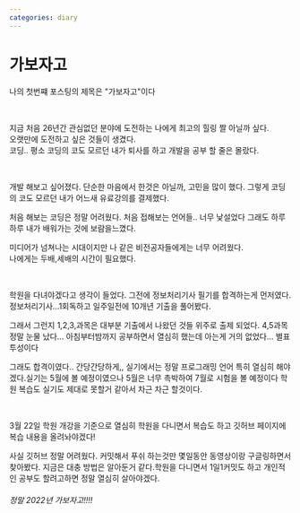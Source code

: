 ```yaml
---
categories: diary
---
```



# 가보자고
나의 첫번쨰 포스팅의 제목은 "가보자고"이다
 
 &nbsp;

지금 처음 26년간 관심없던 분야에 도전하는 나에게 최고의 힐링 짤 아닐까 싶다.  
오랫만에 도전하고 싶은 것들이 생겼다.  
 코딩.. 평소 코딩의 코도 모르던 내가 퇴사를 하고 개발을 공부 할 줄은 몰랐다.  

  &nbsp;

개발 해보고 싶어졌다. 단순한 마음에서 한것은 아닐까, 고민을 많이 했다.
그렇게 코딩의 코도 모르던 내가 어느새 유료강의를 결제했다.  

처음 해보는 코딩은 정말 어려웠다. 처음 접해보는 언어들.. 너무 낯설었다
그래도 하루하루 내가 배워가는 것에 보람을느꼈다.   

미디어가 넘쳐나는 시대이지만 나 같은 비전공자들에게는 너무 어려웠다.  
나에게는 두배,세배의 시간이 필요했다. 

  &nbsp;

학원을 다녀야겠다고 생각이 들었다. 그전에 정보처리기사 필기를 합격하는게 먼저였다. 정보처리기사...1회독하고 일주일전에 10개년 기출을 풀어봤다.  

 그래서 그런지 1,2,3,과목은 대부분 기출에서 나왔던 것들 위주로 출제 되었다. 4,5과목 정말 눈물 났다... 아침부터밤까지 공부하면서 열심히 했는데 아는게 거의 없었다... 별표 투성이다
  &nbsp;

그래도 합격이였다.. 간당간당하게,, 실기에서는 정말 프로그래밍 언어 특히 열심히 해야겠다.실기는 5월에 볼 예정이였으나 5월은 너무 촉박하여 7월로 시험을 볼 예정이다 학원 복습도 실기도 제대로  못할거 같아서 차근 차근 할것이다.

  &nbsp;

3월 22일 학원 개강을 기준으로 열심히 학원을 다니면서 복습도 하고 깃허브 페이지에 복습 내용을 올려놔야겠다!  

사실 깃허브 정말 어려웠다.
 커밋해서 푸쉬 하는것만 몇일동안 동영상이랑 구글링하면서 찾아봤다. 지금은 대충 방법은 알아둔거 같다.학원을 다니면서 1일1커밋도 하고 개인적인 공부도 할려고하면 정말 열심히 살아야겠다.



######    정말 2022년 가보자고!!!!

